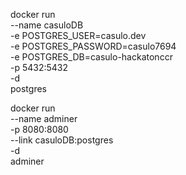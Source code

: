 docker run \
 --name casuloDB \
 -e POSTGRES_USER=casulo.dev \
 -e POSTGRES_PASSWORD=casulo7694 \
 -e POSTGRES_DB=casulo-hackatonccr \
 -p 5432:5432 \
 -d \
 postgres

docker run \
 --name adminer \
 -p 8080:8080 \
 --link casuloDB:postgres \
 -d \
 adminer
